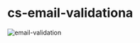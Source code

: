 # cs-email-validationa
![email-validation](https://user-images.githubusercontent.com/102747948/189502805-b4ffca5b-3f2f-4af9-bec8-5c52ea8f6a01.gif)